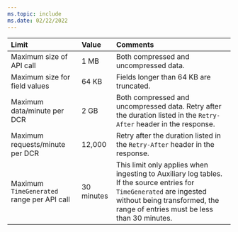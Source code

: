 ```yaml
---
ms.topic: include
ms.date: 02/22/2022
---
```


| Limit | Value | Comments |
|:---|:---|:---|
| Maximum size of API call | 1 MB | Both compressed and uncompressed data. |
| Maximum size for field values  | 64 KB | Fields longer than 64 KB are truncated. |
| Maximum data/minute per DCR | 2 GB | Both compressed and uncompressed data. Retry after the duration listed in the `Retry-After` header in the response. |
| Maximum requests/minute per DCR | 12,000 | Retry after the duration listed in the `Retry-After` header in the response. |
| Maximum `TimeGenerated` range per API call | 30 minutes | This limit only applies when ingesting to Auxiliary log tables. If the source entries for `TimeGenerated` are ingested without being transformed, the range of entries must be less than 30 minutes. |
